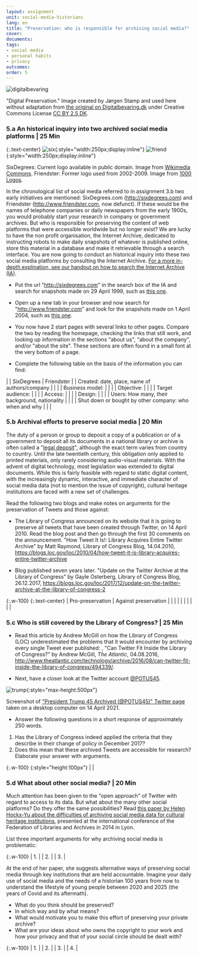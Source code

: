 ```yaml
---
layout: assignment
unit: social-media-historians
lang: en
title: "Preservation: who is responsible for archiving social media?"
cover:
documents:
tags:
- social media
- personal habits
- privacy
outcomes:
order: 5
---
```


![digitalbevaring](../../assets/images/social-media/digitalbevaring.png)

"Digital Preservation." Image created by Jørgen Stamp and used here without adaptation from [the original on Digitalbevaring.dk](https://digitalbevaring.dk/illustration/)
under Creative Commons License [CC BY 2.5 DK](https://creativecommons.org/licenses/by/2.5/dk/deed.en_GB).

<!-- more -->
<!-- briefing-student -->

### 5.a An historical inquiry into two archived social media platforms | 25 Min
<!-- section-contents -->

{:.text-center}
![six](../../assets/images/social-media/six.png){:style="width:250px;display:inline"}
![friend](../../assets/images/social-media/friend.png){:style="width:250px;display:inline"}

SixDegrees: Current logo available in public domain. Image from [Wikimedia Commons](https://commons.wikimedia.org/wiki/File:SixDegrees.com_logo.png).
Friendster: Former logo used from 2002-2009. Image from [1000 Logos](https://1000logos.net/wp-content/uploads/2021/04/Friendster-Logo-2002.png).

In the chronological list of social media referred to in assignment 3.b two early initiatives are mentioned: SixDegrees.com (<http://sixdegrees.com>) and Friendster (<http://www.friendster.com>, now defunct). If these would be the names of telephone companies or daily newspapers from the early 1900s, you would probably start your research in company or government archives. But who is responsible for preserving the content of web platforms that were accessible worldwide but no longer exist? We are lucky to have the non profit organisation, the Internet Archive, dedicated to instructing robots to make daily snapshots of whatever is published online, store this material in a database and make it retrievable through a search interface.
You are now going to conduct an historical inquiry into these two social media platforms by consulting the Internet Archive.
[For a more in-depth explination, see our handout on how to search the Internet Archive (IA)](https://ranke2.uni.lu/assets/pdf/wayback-machine-interface.pdf).

- Put the url "<http://sixdegrees.com>" in the search box of the IA and search for snapshots made on 29 April 1999, such as [this one](https://web.archive.org/web/19990428073521/http://www.sixdegrees.com/).

- Open up a new tab in your browser and now search for "<http://www.friendster.com>" and look for the snapshots made on 1 April 2004, such as [this one](https://web.archive.org/web/20040401183007/http://friendster.com/info/moreinfo.jsp).

- You now have 2 start pages with several links to other pages. Compare the two by reading the homepage, checking the links that still work, and looking up information in the sections "about us", "about the company", and/or "about the site". These sections are often found in a small font at the very bottom of a page. 

- Complete the following table on the basis of the information you can find:

| | SixDegrees | Friendster |
| Created: date, place, name of authors/company |  |  |
| Business model: |  |  |
| Objective: |  |  |
| Target audience: |  |  |
| Access: |  |  |
| Design: |  |  |
| Users: How many, their background, nationality |  |  |
| Shut down or bought by other company:
who when and why |  |  |

<!-- section -->

### 5.b Archival efforts to preserve social media | 20 Min
  <!-- section-contents -->

The duty of a person or group to deposit a copy of a publication or of a government to deposit all its documents in a national library or archive is often called a "[legal deposit](https://www.ifla.org/book/export/html/8302)", although the exact term varies from country to country. Until the late twentieth century, this obligation only applied to printed materials, only rarely considering audio-visual materials. With the advent of digital technology, most legislation was extended to digital documents. While this is fairly feasible with regard to static digital content, with the increasingly dynamic, interactive, and immediate character of social media data (not to mention  the issue of copyright), cultural heritage institutions are faced with a new set of challenges.

Read the following two blogs and make notes on arguments for the preservation of Tweets and those against:
- The Library of Congress announced on its website that it is going to preserve all tweets that have been created through Twitter, on 14 April 2010. Read the blog post and then go through the first 30 comments on the announcement. "How Tweet It Is!: Library Acquires Entire Twitter Archive" by Matt Raymond, Library of Congress Blog, 14.04.2010, <https://blogs.loc.gov/loc/2010/04/how-tweet-it-is-library-acquires-entire-twitter-archive>

- Blog published seven years later. "Update on the Twitter Archive at the Library of Congress" by Gayle Osterberg, Library of
Congress Blog, 26.12.2017, <https://blogs.loc.gov/loc/2017/12/update-on-the-twitter-archive-at-the-library-of-congress-2>

{:.w-100}
{:.text-center}
| Pro-preservation |  Against preservation |
|   |   |
|   |   |
|   |   |

<!-- section -->

### 5.c Who is still covered by the Library of Congress? | 25 Min
 <!-- section-contents -->

- Read this article by Andrew McGill on how the Library of Congress (LOC) underestimated the problems that it would encounter by archiving every single Tweet ever published: , "Can Twitter Fit Inside the Library of Congress?" by Andrew McGill, *The Atlantic*, 04.08.2016, <http://www.theatlantic.com/technology/archive/2016/08/can-twitter-fit-inside-the-library-of-congress/494339/>.

- Next, have a closer look at the Twitter account [@POTUS45](https://twitter.com/POTUS45).

![trump](../../assets/images/social-media/trump.png){:style="max-height:500px"}

Screenshot of ["President Trump 45 Archived (@POTUS45)" Twitter page](https://twitter.com/POTUS45) taken on a desktop computer on 14 April 2021.

- Answer the following questions in a short response of approximately 250 words. 
1. Has the Library of Congress indeed applied the criteria that they describe in their change of policy in December 2017?
2. Does this mean that these archived Tweets are accessible for research? Elaborate your answer with arguments.

{:.w-100}
{:style="height:100px"}
| |

<!-- section -->

### 5.d What about other social media?  | 20 Min
 <!-- section-contents -->

Much attention has been given to the "open approach" of Twitter with regard to access to its data. But what about the many other social platforms? Do they offer the same possibilities?
Read [this paper by Helen Hockx-Yu about the difficulties of archiving social media data for cultural heritage institutions](http://library.ifla.org/999/1/107-hockxyu-en.pdf), presented at the international conference of the Federation of Libraries and Archives in 2014 in Lyon.

List three important arguments for why archiving social media is problematic:

{:.w-100}
| 1. |
| 2. |
| 3. |

At the end of her paper, she suggests alternative ways of preserving social media through key institutions that are held accountable. Imagine your daily use of social media and the needs of a historian 100 years from now to understand the lifestyle of young people between 2020 and 2025 (the years of Covid and its aftermath).
  - What do you think should be preserved?
  - In which way and by what means?
  - What would motivate you to make this effort of preserving your private archive?
  - What are your ideas about who owns the copyright to your work and how your privacy and that of your social circle should be dealt with?

{:.w-100}
| 1. |
| 2. |
| 3. |
| 4. |


<!-- briefing-teacher -->
